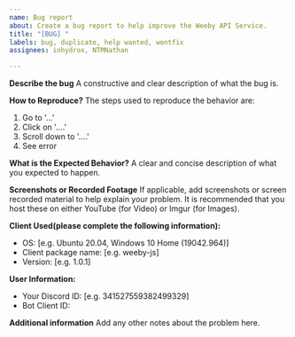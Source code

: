 ```yaml
---
name: Bug report
about: Create a bug report to help improve the Weeby API Service.
title: "[BUG] "
labels: bug, duplicate, help wanted, wontfix
assignees: inhydrox, NTMNathan

---
```


**Describe the bug**
A constructive and clear description of what the bug is.

**How to Reproduce?**
The steps used to reproduce the behavior are:
1. Go to '...'
2. Click on '....'
3. Scroll down to '....'
4. See error

**What is the Expected Behavior?**
A clear and concise description of what you expected to happen.

**Screenshots or Recorded Footage**
If applicable, add screenshots or screen recorded material to help explain your problem. It is recommended that you host these on either YouTube (for Video) or Imgur (for Images).

**Client Used(please complete the following information):**
 - OS: [e.g. Ubuntu 20.04, Windows 10 Home (19042.964)]
- Client package name: [e.g. weeby-js]
 - Version: [e.g. 1.0.1]

**User Information:**
 - Your Discord ID: [e.g. 341527559382499329]
 - Bot Client ID: 

**Additional information**
Add any other notes about the problem here.
